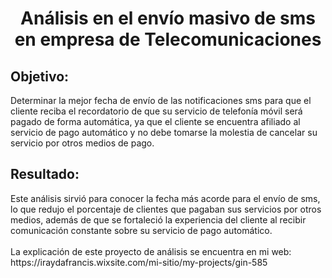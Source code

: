 <center><h1> Análisis en el envío masivo de sms en empresa de Telecomunicaciones </h1></center>
<h2>Objetivo:</h2>
Determinar la mejor fecha de envío de las notificaciones sms para que el cliente reciba el recordatorio de que su servicio de telefonía móvil será pagado de forma automática, ya que el cliente se encuentra afiliado al servicio de pago automático y no debe tomarse la molestia de cancelar su servicio por otros medios de pago.
<h2>Resultado:</h2>
Este análisis sirvió para conocer la fecha más acorde para el envío de sms, lo que redujo el porcentaje de clientes que pagaban sus servicios por otros medios, además de que se fortaleció la experiencia del cliente al recibir comunicación constante sobre su servicio de pago automático.
<br><br>La explicación de este proyecto de análisis se encuentra en mi web: https://iraydafrancis.wixsite.com/mi-sitio/my-projects/gin-585

